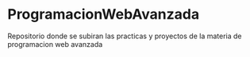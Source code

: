 # ProgramacionWebAvanzada
Repositorio donde se subiran las practicas y proyectos de la materia de programacion web avanzada
